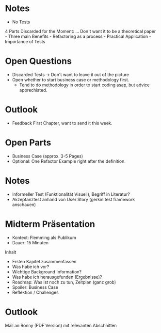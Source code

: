 # Notes
- No Tests

4 Parts Discarded for the Moment: 
... Don't want it to be a theoretical paper
	- Three main Benefits
	- Refactoring as a process
	- Practical Application
	- Importance of Tests

# Open Questions
- Discarded Tests -> Don't want to leave it out of the picture
- Open whether to start business case or methodology first.
	- Tend to do methodology in order to start coding asap, but advice apprechiated.

# Outlook
- Feedback First Chapter, want to send it this week.

# Open Parts
- Business Case (approx. 3-5 Pages)
- Optional: One Refactor Example right after the definition. 

# Notes
- Informeller Test (Funktionalität Visuell), Begriff in Literatur?
- Akzeptanztest anhand von User Story (gerkin test framework anschauen)

# Midterm Präsentation
- Kontext: Flemming als Publikum
- Dauer: 15 Minuten

Inhalt
- Ersten Kapitel zusammenfassen
- Was habe ich vor?
- Wichtige Background Information?
- Was habe ich herausgefunden (Ergebnisse)?
- Roadmap: Was ist noch zu tun, Zeitplan (ganz grob)
- Spoiler: Business Case
- Reflektion / Challenges

# Outlook
Mail an Ronny (PDF Version) mit relevanten Abschnitten

